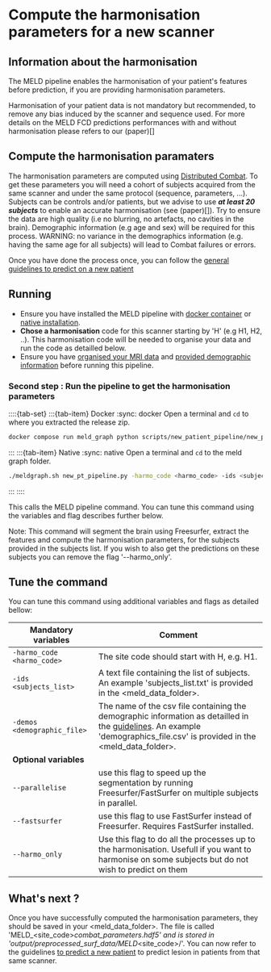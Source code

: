 # Compute the harmonisation parameters for a new scanner

## Information about the harmonisation
The MELD pipeline enables the harmonisation of your patient's features before prediction, if you are providing harmonisation parameters.

Harmonisation of your patient data is not mandatory but recommended, to remove any bias induced by the scanner and sequence used. For more details on the MELD FCD predictions performances with and without harmonisation please refers to our (paper)[]

## Compute the harmonisation paramaters 

The harmonisation parameters are computed using [Distributed Combat](https://doi.org/10.1016/j.neuroimage.2021.118822).
To get these parameters you will need a cohort of subjects acquired from the same scanner and under the same protocol (sequence, parameters, ...).
Subjects can be controls and/or patients, but we advise to use ***at least 20 subjects*** to enable an accurate harmonisation (see (paper)[]). 
Try to ensure the data are high quality (i.e no blurring, no artefacts, no cavities in the brain).
Demographic information (e.g age and sex) will be required for this process. 
WARNING: no variance in the demographics information (e.g. having the same age for all subjects) will lead to Combat failures or errors. 

Once you have done the process once, you can follow the [general guidelines to predict on a new patient](https://meld-graph.readthedocs.io/en/latest/run_prediction_pipeline.html) 

## Running

- Ensure you have installed the MELD pipeline with [docker container](https://meld-graph.readthedocs.io/en/latest/install_docker.html) or [native installation](https://meld-graph.readthedocs.io/en/latest/install_native.html). 
- **Chose a harmonisation** code for this scanner starting by 'H' (e.g H1, H2, ..). This harmonisation code will be needed to organise your data and run the code as detailled below. 
- Ensure you have [organised your MRI data](https://meld-graph.readthedocs.io/en/latest/prepare_data.html#prepare-the-mri-data-mandatory) and [provided demographic information](https://meld-graph.readthedocs.io/en/latest/prepare_data.html#prepare-the-demographic-information-required-only-to-compute-the-harmonisation-parameters) before running this pipeline. 


### Second step : Run the pipeline to get the harmonisation parameters


::::{tab-set}
:::{tab-item} Docker
:sync: docker
Open a terminal and `cd` to where you extracted the release zip.

```bash
docker compose run meld_graph python scripts/new_patient_pipeline/new_pt_pipeline.py -harmo_code <harmo_code> -ids <subjects_list> -demos <demographic_file> --harmo_only
```
:::
:::{tab-item} Native
:sync: native
Open a terminal and `cd` to the meld graph folder.

```bash
./meldgraph.sh new_pt_pipeline.py -harmo_code <harmo_code> -ids <subjects_list> -demos <demographic_file> --harmo_only
```
:::
::::

This calls the MELD pipeline command. You can tune this command using the variables and flag describes further below. 

Note: This command will segment the brain using Freesurfer, extract the features and compute the harmonisation parameters, for the subjects provided in the subjects list. If you wish to also get the predictions on these subjects you can remove the flag '--harmo_only'. 

## Tune the command

You can tune this command using additional variables and flags as detailed bellow:

| **Mandatory variables**         |  Comment | 
|-------|---|
|```-harmo_code <harmo_code>```  |  The site code should start with H, e.g. H1. | 
|```-ids <subjects_list>``` |  A text file containing the list of subjects. An example 'subjects_list.txt' is provided in the <meld_data_folder>. | 
|```-demos <demographic_file>```| The name of the csv file containing the demographic information as detailled in the [guidelines](https://meld-graph.readthedocs.io/en/latest/prepare_data.html#prepare-the-demographic-information-required-only-to-compute-the-harmonisation-parameters). An example 'demographics_file.csv' is provided in the <meld_data_folder>.|
| **Optional variables** |
|```--parallelise``` | use this flag to speed up the segmentation by running Freesurfer/FastSurfer on multiple subjects in parallel. |
|```--fastsurfer``` | use this flag to use FastSurfer instead of Freesurfer. Requires FastSurfer installed. |
|```--harmo_only``` | Use this flag to do all the processes up to the harmonisation. Usefull if you want to harmonise on some subjects but do not wish to predict on them |


## What's next ? 
Once you have successfully computed the harmonisation parameters, they should be saved in your <meld_data_folder>. The file is called 'MELD_<site_code>_combat_parameters.hdf5' and is stored in 'output/preprocessed_surf_data/MELD_<site_code>/'.
You can now refer to the guidelines [to predict a new patient](https://meld-graph.readthedocs.io/en/latest/run_prediction_pipeline.html) to predict lesion in patients from that same scanner.
